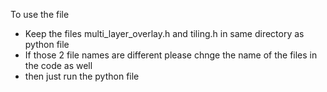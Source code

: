 To use the file
 - Keep the files multi_layer_overlay.h and tiling.h in same directory as python file
 - If those 2 file names are different please chnge the name of the files in the code as well
 - then just run the python file
